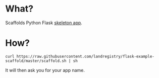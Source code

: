 # What?

Scaffolds Python Flask [skeleton app]().

# How?

    curl https://raw.githubusercontent.com/landregistry/flask-example-scaffold/master/scaffold.sh | sh

It will then ask you for your app name.

